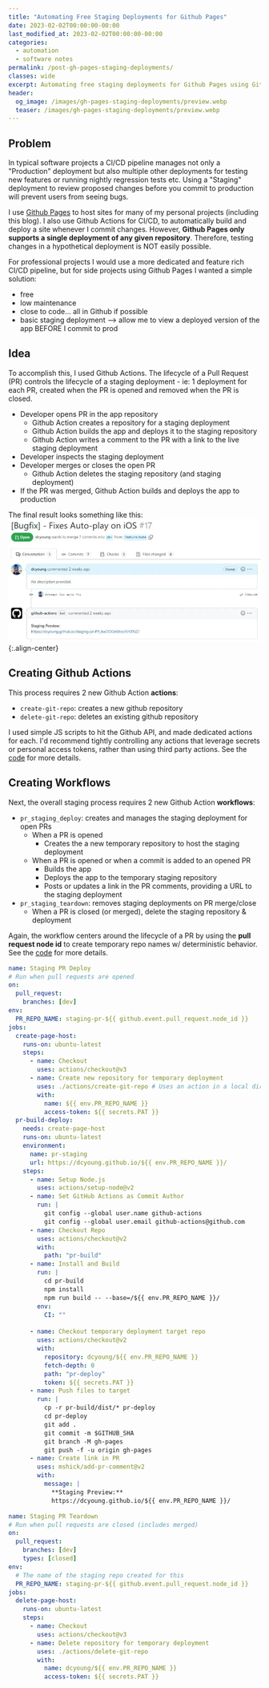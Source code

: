 ```yaml
---
title: "Automating Free Staging Deployments for Github Pages"
date: 2023-02-02T00:00:00-00:00
last_modified_at: 2023-02-02T00:00:00-00:00
categories:
  - automation
  - software notes
permalink: /post-gh-pages-staging-deployments/
classes: wide
excerpt: Automating free staging deployments for Github Pages using Github Actions. 
header:
  og_image: /images/gh-pages-staging-deployments/preview.webp
  teaser: /images/gh-pages-staging-deployments/preview.webp
---
```



## Problem

In typical software projects a CI/CD pipeline manages not only a "Production" deployment but also multiple other deployments for testing new features or running nightly regression tests etc. Using a "Staging" deployment to review proposed changes before you commit to production will prevent users from seeing bugs.

I use [Github Pages](https://pages.github.com/) to host sites for many of my personal projects (including this blog). I also use Github Actions for CI/CD, to automatically build and deploy a site whenever I commit changes. However, **Github Pages only supports a single deployment of any given repository**. Therefore, testing changes in a hypothetical deployment is NOT easily possible.

For professional projects I would use a more dedicated and feature rich CI/CD pipeline, but for side projects using Github Pages I wanted a simple solution:

- free
- low maintenance
- close to code... all in Github if possible
- basic staging deployment --> allow me to view a deployed version of the app BEFORE I commit to prod

## Idea

To accomplish this, I used Github Actions. The lifecycle of a Pull Request (PR) controls the lifecycle of a staging deployment - ie: 1 deployment for each PR, created when the PR is opened and removed when the PR is closed.

- Developer opens PR in the app repository
  - Github Action creates a repository for a staging deployment
  - Github Action builds the app and deploys it to the staging repository
  - Github Action writes a comment to the PR with a link to the live staging deployment
- Developer inspects the staging deployment
- Developer merges or closes the open PR
  - Github Action deletes the staging repository (and staging deployment)
- If the PR was merged, Github Action builds and deploys the app to production

The final result looks something like this:
![pr](/images/gh-pages-staging-deployments/example-pr.webp){:.align-center}

## Creating Github Actions

This process requires 2 new Github Action **actions**:

- `create-git-repo`: creates a new github repository
- `delete-git-repo`: deletes an existing github repository

I used simple JS scripts to hit the Github API, and made dedicated actions for each. I'd recommend tightly controlling any actions that leverage secrets or personal access tokens, rather than using third party actions. See the [code](https://github.com/dcyoung/r3f-audio-visualizer/tree/dev/actions) for more details.

## Creating Workflows

Next, the overall staging process requires 2 new Github Action **workflows**:

- `pr_staging_deploy`: creates and manages the staging deployment for open PRs
  - When a PR is opened
    - Creates the a new temporary repository to host the staging deployment
  - When a PR is opened or when a commit is added to an opened PR 
    - Builds the app
    - Deploys the app to the temporary staging repository
    - Posts or updates a link in the PR comments, providing a URL to the staging deployment
- `pr_staging_teardown`: removes staging deployments on PR merge/close
  - When a PR is closed (or merged), delete the staging repository & deployment

Again, the workflow centers around the lifecycle of a PR by using the **pull request node id** to create temporary repo names w/ deterministic behavior. See the [code](https://github.com/dcyoung/r3f-audio-visualizer/tree/dev/.github/workflows) for more details.

```yml
name: Staging PR Deploy
# Run when pull requests are opened
on:
  pull_request:
    branches: [dev]
env:
  PR_REPO_NAME: staging-pr-${{ github.event.pull_request.node_id }}
jobs:
  create-page-host:
    runs-on: ubuntu-latest
    steps:
      - name: Checkout
        uses: actions/checkout@v3
      - name: Create new repository for temporary deployment
        uses: ./actions/create-git-repo # Uses an action in a local dir
        with:
          name: ${{ env.PR_REPO_NAME }}
          access-token: ${{ secrets.PAT }}
  pr-build-deploy:
    needs: create-page-host
    runs-on: ubuntu-latest
    environment:
      name: pr-staging
      url: https://dcyoung.github.io/${{ env.PR_REPO_NAME }}/
    steps:
      - name: Setup Node.js
        uses: actions/setup-node@v2
      - name: Set GitHub Actions as Commit Author
        run: |
          git config --global user.name github-actions
          git config --global user.email github-actions@github.com
      - name: Checkout Repo
        uses: actions/checkout@v2
        with:
          path: "pr-build"
      - name: Install and Build
        run: |
          cd pr-build
          npm install
          npm run build -- --base=/${{ env.PR_REPO_NAME }}/
        env:
          CI: ""

      - name: Checkout temporary deployment target repo
        uses: actions/checkout@v2
        with:
          repository: dcyoung/${{ env.PR_REPO_NAME }}
          fetch-depth: 0
          path: "pr-deploy"
          token: ${{ secrets.PAT }}
      - name: Push files to target
        run: |
          cp -r pr-build/dist/* pr-deploy
          cd pr-deploy
          git add .
          git commit -m $GITHUB_SHA
          git branch -M gh-pages
          git push -f -u origin gh-pages
      - name: Create link in PR
        uses: mshick/add-pr-comment@v2
        with:
          message: |
            **Staging Preview:**
            https://dcyoung.github.io/${{ env.PR_REPO_NAME }}/
```

```yml
name: Staging PR Teardown
# Run when pull requests are closed (includes merged)
on:
  pull_request:
    branches: [dev]
    types: [closed]
env:
  # The name of the staging repo created for this
  PR_REPO_NAME: staging-pr-${{ github.event.pull_request.node_id }}
jobs:
  delete-page-host:
    runs-on: ubuntu-latest
    steps:
      - name: Checkout
        uses: actions/checkout@v3
      - name: Delete repository for temporary deployment
        uses: ./actions/delete-git-repo
        with:
          name: dcyoung/${{ env.PR_REPO_NAME }}
          access-token: ${{ secrets.PAT }}
```
